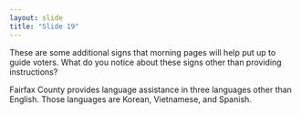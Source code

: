 ```yaml
---
layout: slide
title: "Slide 19"
---
```


These are some additional signs that morning pages will help put up to guide voters. What do you notice about these signs other than providing instructions?

Fairfax County provides language assistance in three languages other than English. Those languages are Korean, Vietnamese, and Spanish.